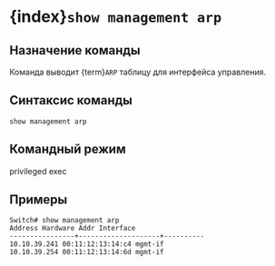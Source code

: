 # {index}`show management arp`

## Назначение команды
Команда выводит {term}`ARP` таблицу для интерфейса управления.

## Синтаксис команды
```
show management arp
```

## Командный режим
privileged exec

## Примеры
```console
Switch# show management arp
Address Hardware Addr Interface
----------------+--------------------+---------- 
10.10.39.241 00:11:12:13:14:c4 mgmt-if
10.10.39.254 00:11:12:13:14:6d mgmt-if
```
